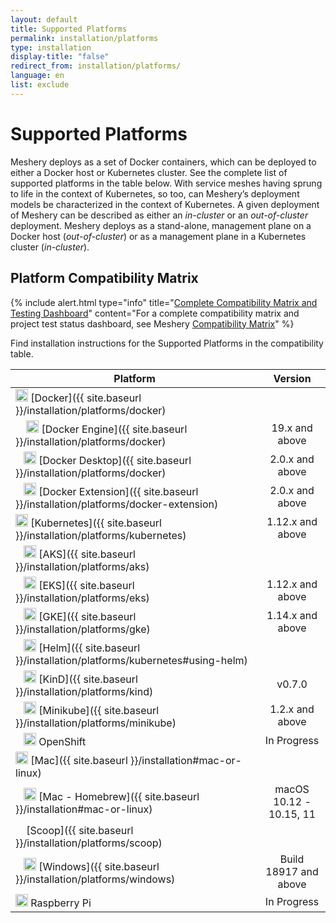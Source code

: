 ```yaml
---
layout: default
title: Supported Platforms
permalink: installation/platforms
type: installation
display-title: "false"
redirect_from: installation/platforms/
language: en
list: exclude
---
```


# Supported Platforms<a name="compatibility-matrix"></a>

Meshery deploys as a set of Docker containers, which can be deployed to either a Docker host or Kubernetes cluster. See the complete list of supported platforms in the table below. With service meshes having sprung to life in the context of Kubernetes, so too, can Meshery’s deployment models be characterized in the context of Kubernetes. A given deployment of Meshery can be described as either an _in-cluster_ or an _out-of-cluster_ deployment. Meshery deploys as a stand-alone, management plane on a Docker host (_out-of-cluster_) or as a management plane in a Kubernetes cluster (_in-cluster_).

## Platform Compatibility Matrix

{% include alert.html type="info" title="<a href='/project/compatibility-matrix'>Complete Compatibility Matrix and Testing Dashboard</a>" content="For a complete compatibility matrix and project test status dashboard, see Meshery <a href='/project/compatibility-matrix'>Compatibility Matrix</a>" %}

Find installation instructions for the Supported Platforms in the compatibility table.

| Platform                                                                                                                                                               |         Version         |
| ---------------------------------------------------------------------------------------------------------------------------------------------------------------------- | :---------------------: |
| <img src="/assets/img/platforms/docker.svg" width="20" height="20" /> [Docker]({{ site.baseurl }}/installation/platforms/docker)                                       |                         |
| &nbsp;&nbsp;&nbsp; <img src="/assets/img/platforms/docker.svg" width="20" height="20" /> [Docker Engine]({{ site.baseurl }}/installation/platforms/docker)             |     19.x and above      |
| &nbsp;&nbsp;&nbsp;<img src="/assets/img/platforms/docker.svg" width="20" height="20" /> [Docker Desktop]({{ site.baseurl }}/installation/platforms/docker)             |     2.0.x and above     |
| &nbsp;&nbsp;&nbsp;<img src="/assets/img/platforms/docker.svg" width="20" height="20" /> [Docker Extension]({{ site.baseurl }}/installation/platforms/docker-extension) |     2.0.x and above     |
| <img src="/assets/img/platforms/kubernetes.svg" width="20" height="20" /> [Kubernetes]({{ site.baseurl }}/installation/platforms/kubernetes)                           |    1.12.x and above     |
| &nbsp;&nbsp;&nbsp;<img src="/assets/img/platforms/aks.svg" width="20" height="20" /> [AKS]({{ site.baseurl }}/installation/platforms/aks)                              |                         |
| &nbsp;&nbsp;&nbsp;<img src="/assets/img/platforms/eks.png" width="20" height="20" /> [EKS]({{ site.baseurl }}/installation/platforms/eks)                              |    1.12.x and above     |
| &nbsp;&nbsp;&nbsp;<img src="/assets/img/platforms/gke.png" width="20" height="20" /> [GKE]({{ site.baseurl }}/installation/platforms/gke)                              |    1.14.x and above     |
| &nbsp;&nbsp;&nbsp;<img src="/assets/img/platforms/helm.svg" width="20" height="20" /> [Helm]({{ site.baseurl }}/installation/platforms/kubernetes#using-helm)          |                         |
| &nbsp;&nbsp;&nbsp;<img src="/assets/img/platforms/kind.png" width="20" height="20" /> [KinD]({{ site.baseurl }}/installation/platforms/kind)                           |         v0.7.0          |
| &nbsp;&nbsp;&nbsp;<img src="/assets/img/platforms/minikube.png" width="20" height="20" /> [Minikube]({{ site.baseurl }}/installation/platforms/minikube)               |     1.2.x and above     |
| &nbsp;&nbsp;&nbsp;<img src="/assets/img/platforms/openshift.svg" width="20" height="20" /> OpenShift                                                                   |       In Progress       |
| <img src="/assets/img/platforms/apple.svg" width="20" height="20" vertical-align="middle" /> [Mac]({{ site.baseurl }}/installation#mac-or-linux)                       |                         |
| &nbsp;&nbsp;&nbsp;<img src="/assets/img/platforms/homebrew.png" width="20" height="20" /> [Mac - Homebrew]({{ site.baseurl }}/installation#mac-or-linux)               | macOS 10.12 - 10.15, 11 |
| &nbsp;&nbsp;&nbsp; [Scoop]({{ site.baseurl }}/installation/platforms/scoop)                                                                                            |                         |
| &nbsp;&nbsp;&nbsp;<img src="/assets/img/platforms/wsl2.png" width="20" height="20" /> [Windows]({{ site.baseurl }}/installation/platforms/windows)                     |  Build 18917 and above  |
| <img src="/assets/img/platforms/raspberry-pi.png" width="20" height="20" /> Raspberry Pi                                                                               |       In Progress       |

